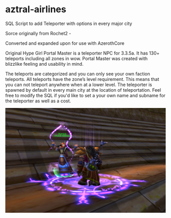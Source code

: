 # aztral-airlines
SQL Script to add Teleporter with options in every major city

Sorce originally from Rochet2 - 

Converted and expanded upon for use with AzerothCore

Original Hype Girl
Portal Master is a teleporter NPC for 3.3.5a.
It has 130+ teleports including all zones in wow.
Portal Master was created with blizzlike feeling and usability in mind.

The teleports are categorized and you can only see your own faction teleports.
All teleports have the zone’s level requirement. This means that you can not teleport anywhere when at a lower level.
The teleporter is spawned by default in every main city at the location of teleportation.
Feel free to modify the SQL if you'd like to set a your own name and subname for the teleporter as well as a cost.

![Stormwind](https://github.com/Logandros/aztral-airlines/blob/main/aztral.png)